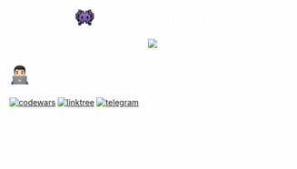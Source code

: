 
<h1 style="color:white" align="center"><img SRC="assets/img1.png" width="35" align="center" > </img>Hello! I`m Zakhar</h1>



  <div align='center'><img src="assets/gif.gif" align="center"/></div>

<h2 style="color:white" ><img SRC="assets/img2.png" width="35" > About me</h2>



<a href='https://www.codewars.com/users/hellohate'>![codewars](https://img.shields.io/badge/Codewars-B1361E?style=for-the-badge&logo=Codewars&logoColor=white
)</a>
<a href='https://linktr.ee/hellohate'>![linktree](https://img.shields.io/badge/linktree-39E09B?style=for-the-badge&logo=linktree&logoColor=white 'linktree')</a>
<a href='https://t.me/levixgod'>![telegram](https://img.shields.io/badge/Telegram-2CA5E0?style=for-the-badge&logo=telegram&logoColor=white 'telegram')</a>


<p style="color:White ">I`m a Data Engineer from Ukraine, studying at Lviv Polytechnic National University.
</p>
<p style="color:White ">
I`m interested in Data Engineer, Big Data. 
At the same time, I am working at part-time job as English Teacher in Helen Doron Education.
</p>




